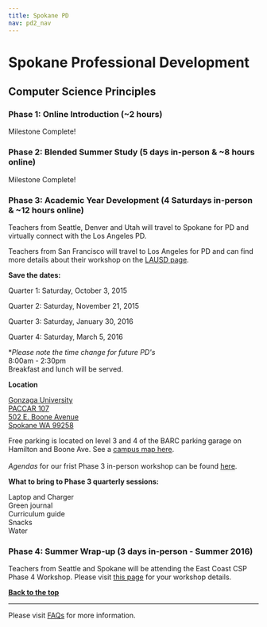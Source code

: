 ```yaml
---
title: Spokane PD
nav: pd2_nav
---
```

<a id="top"></a>

# Spokane Professional Development

## Computer Science Principles

### Phase 1: Online Introduction (~2 hours) ###

Milestone Complete!
### Phase 2: Blended Summer Study (5 days in-person & ~8 hours online) ###

Milestone Complete!


### Phase 3: Academic Year Development (4 Saturdays in-person & ~12 hours online) ###

Teachers from Seattle, Denver and Utah will travel to Spokane for PD and virtually connect with the Los Angeles PD.

Teachers from San Francisco will travel to Los Angeles for PD and can find more details about their workshop on the [LAUSD page](/educate/pd/15-16/lausd).


**Save the dates:**

Quarter 1: Saturday, October 3, 2015

Quarter 2: Saturday, November 21, 2015

Quarter 3: Saturday, January 30, 2016

Quarter 4: Saturday, March 5, 2016

**Please note the time change for future PD's*<br/>
8:00am - 2:30pm
<br/>
Breakfast and lunch will be served.

**Location**

[Gonzaga University<br/>
PACCAR 107<br/>
502 E. Boone Avenue<br/>
Spokane WA 99258](https://www.google.com/maps/place/Gonzaga+University/@47.6681035,-117.4112584,14z/data=!4m2!3m1!1s0x0:0xdb160d1679b907e7)

Free parking is located on level 3 and 4 of the BARC parking garage on Hamilton and Boone Ave. See a [campus map here](/files/GU-campus-fall-2015-16.pdf).
<br/>
<br/>
_Agendas_ for our frist Phase 3 in-person workshop can be found [here](/files/CSPFirstQuarterWorkshop-teachers.pdf). 



**What to bring to Phase 3 quarterly sessions:**

Laptop and Charger
<br/>
Green journal <br/>
Curriculum guide
<br/>
Snacks
<br/>
Water

### Phase 4: Summer Wrap-up (3 days in-person - Summer 2016) ###

Teachers from Seattle and Spokane will be attending the East Coast CSP Phase 4 Workshop. Please visit [this page](/educate/pd/15-16/csp-west) for your workshop details.

[**Back to the top**](#top)

----------
Please visit [FAQs](/educate/pd/15-16/faq) for more information.

<br />
<br />